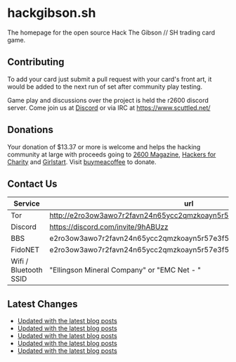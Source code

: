 # hackgibson.sh
The homepage for the open source Hack The Gibson // SH trading card game.


## Contributing

To add your card just submit a pull request with your card's front art, it would be added to the next run of set after community play testing.

Game play and discussions over the project is held the r2600 discord server. Come join us at [Discord](https://discord.com/invite/9hABUzz) or via IRC at https://www.scuttled.net/


## Donations

Your donation of $13.37 or more is welcome and helps the hacking community at large with proceeds going to [2600 Magazine](https://2600.com/), [Hackers for Charity](https://hackersforcharity.org) and [Girlstart](https://girlstart.org).  Visit [buymeacoffee](https://www.buymeacoffee.com/hackgibson.sh) to donate.


## Contact Us

Service | url
-|-
Tor | http://e2ro3ow3awo7r2favn24n65ycc2qmzkoayn5r57e3f56nvjwdcgg32ad.onion
Discord | https://discord.com/invite/9hABUzz
BBS | e2ro3ow3awo7r2favn24n65ycc2qmzkoayn5r57e3f56nvjwdcgg32ad.onion:23
FidoNET | e2ro3ow3awo7r2favn24n65ycc2qmzkoayn5r57e3f56nvjwdcgg32ad.onion:24554
Wifi / Bluetooth SSID | "Ellingson Mineral Company" or "EMC Net - <fidonet address>"

## Latest Changes
<!-- BLOG-POST-LIST:START -->
- [Updated with the latest blog posts](https://github.com/DFW2600/hackgibson.sh/commit/aab99a68ad2a5b8e0240e55150016264e799d9e8)
- [Updated with the latest blog posts](https://github.com/DFW2600/hackgibson.sh/commit/7c3a3472a57bbc171f15949e10e149d2f07903da)
- [Updated with the latest blog posts](https://github.com/DFW2600/hackgibson.sh/commit/91a16b5c6281efc71d9b6db6cf57a24da736b08b)
- [Updated with the latest blog posts](https://github.com/DFW2600/hackgibson.sh/commit/1fe34c626e2758ab78f64f6a2cfcbe74a5fd0fb3)
- [Updated with the latest blog posts](https://github.com/DFW2600/hackgibson.sh/commit/a251b221cad86844a6fbcaff187497b5f4267a9a)
<!-- BLOG-POST-LIST:END -->
